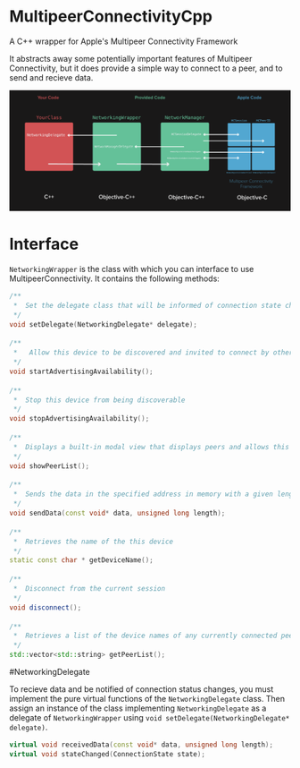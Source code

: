 # MultipeerConnectivityCpp

A C++ wrapper for Apple's Multipeer Connectivity Framework

It abstracts away some potentially important features of Multipeer Connectivity, but it does provide a simple way to connect to a peer, and to send and recieve data.

![Networking Diagram](Images/networkingDiagram.png)

# Interface

`NetworkingWrapper` is the class with which you can interface to use MultipeerConnectivity. It contains the following methods:
    
```C++
/**
 *  Set the delegate class that will be informed of connection state changes, and will be given the data recieved from the network
 */
void setDelegate(NetworkingDelegate* delegate);
    
/**
 *   Allow this device to be discovered and invited to connect by other devices
 */
void startAdvertisingAvailability();
    
/**
 *  Stop this device from being discoverable
 */
void stopAdvertisingAvailability();
    
/**
 *  Displays a built-in modal view that displays peers and allows this device to invite them to connect
 */
void showPeerList();
    
/**
 *  Sends the data in the specified address in memory with a given length over the network to the connected peers
 */
void sendData(const void* data, unsigned long length);
    
/**
 *  Retrieves the name of the this device
 */
static const char * getDeviceName();
    
/**
 *  Disconnect from the current session
 */
void disconnect();
    
/**
 *  Retrieves a list of the device names of any currently connected peers
 */
std::vector<std::string> getPeerList();
```
   
#NetworkingDelegate
    
To recieve data and be notified of connection status changes, you must implement the pure virtual functions of the `NetworkingDelegate` class. Then assign an instance of the class implementing `NetworkingDelegate` as a delegate of `NetworkingWrapper` using `void setDelegate(NetworkingDelegate* delegate)`.


```C++
virtual void receivedData(const void* data, unsigned long length);
virtual void stateChanged(ConnectionState state);
```